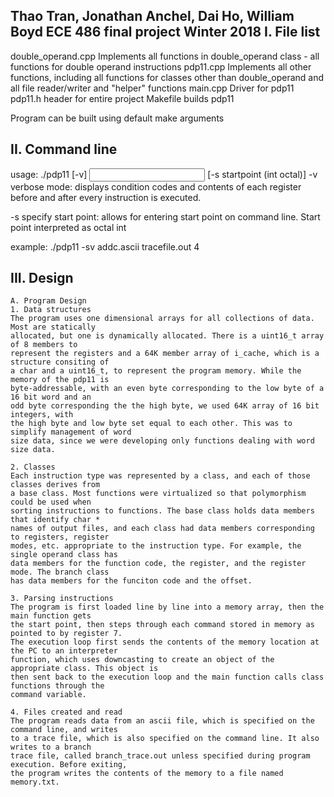 Thao Tran, Jonathan Anchel, Dai Ho, William Boyd
ECE 486 final project Winter 2018
I. File list
------------------------------------------------------
double_operand.cpp      Implements all functions in double_operand class - all functions 
                        for double operand instructions
pdp11.cpp               Implements all other functions, including all functions for classes 
                        other than double_operand and all file reader/writer and "helper" functions
main.cpp                Driver for pdp11
pdp11.h                 header for entire project
Makefile                builds pdp11

Program can be built using default make arguments

II. Command line
-----------------------------------------------------
usage: ./pdp11 [-v] <input file> <trace file> [-s startpoint (int octal)]
-v  verbose mode:
    displays condition codes and contents of each register before and after every instruction is 
    executed.

-s  specify start point:
    allows for entering start point on command line. Start point interpreted as octal int

example: ./pdp11 -sv addc.ascii tracefile.out 4

III. Design
----------------------------------------------------
    A. Program Design
    1. Data structures
    The program uses one dimensional arrays for all collections of data. Most are statically 
    allocated, but one is dynamically allocated. There is a uint16_t array of 8 members to 
    represent the registers and a 64K member array of i_cache, which is a structure consiting of 
    a char and a uint16_t, to represent the program memory. While the memory of the pdp11 is 
    byte-addressable, with an even byte corresponding to the low byte of a 16 bit word and an
    odd byte corresponding the the high byte, we used 64K array of 16 bit integers, with
    the high byte and low byte set equal to each other. This was to simplify management of word
    size data, since we were developing only functions dealing with word size data.

    2. Classes
    Each instruction type was represented by a class, and each of those classes derives from 
    a base class. Most functions were virtualized so that polymorphism could be used when 
    sorting instructions to functions. The base class holds data members that identify char *
    names of output files, and each class had data members corresponding to registers, register
    modes, etc. appropriate to the instruction type. For example, the single operand class has
    data members for the function code, the register, and the register mode. The branch class 
    has data members for the funciton code and the offset.

    3. Parsing instructions
    The program is first loaded line by line into a memory array, then the main function gets
    the start point, then steps through each command stored in memory as pointed to by register 7.
    The execution loop first sends the contents of the memory location at the PC to an interpreter
    function, which uses downcasting to create an object of the appropriate class. This object is
    then sent back to the execution loop and the main function calls class functions through the
    command variable. 

    4. Files created and read
    The program reads data from an ascii file, which is specified on the command line, and writes
    to a trace file, which is also specified on the command line. It also writes to a branch 
    trace file, called branch_trace.out unless specified during program execution. Before exiting,
    the program writes the contents of the memory to a file named memory.txt.

    

